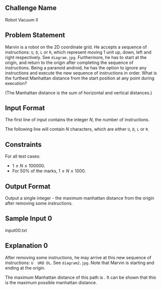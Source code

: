 ## Challenge Name

Robot Vacuum II

## Problem Statement

Marvin is a robot on the 2D coordinate grid. He accepts a sequence of instructions: `U`, `D`, `L` or `R`, which represent moving 1 unit up, down, left and right respectively. See `diagram.jpg`. Furthermore, he has to start at the origin, and return to the origin after completing the sequence of instructions. Being a paranoid android, he has the option to ignore any instructions and execute the new sequence of instructions in order. What is the furthest Manhattan distance from the start position at any point during execution?

(The Manhattan distance is the sum of horizontal and vertical distances.)

## Input Format

The first line of input contains the integer $N$, the number of instructions.

The following line will contain $N$ characters, which are either `U`, `D`, `L` or `R`.

## Constraints

For all test cases:

- $1 \le N \le 100000$.
- For 50% of the marks, $1 \le N \le 1000$.

## Output Format

Output a single integer - the maximum manhattan distance from the origin after removing some instructions.

## Sample Input 0

input00.txt

## Explanation 0

After removing some instructions, he may arrive at this new sequence of instructions: `U  URD DL`. See `diagram2.jpg`. Note that Marvin is starting and ending at the origin.

The maximum Manhattan distance of this path is . It can be shown that this is the maximum possible manhattan distance.